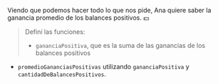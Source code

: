 Viendo que podemos hacer todo lo que nos pide, Ana quiere saber la ganancia promedio de los balances positivos. :dollar:

> Definí las funciones:
>
> * `gananciaPositiva`, que es la suma de las ganancias de los balances positivos
* `promedioGananciasPositivas` utilizando `gananciaPositiva` y `cantidadDeBalancesPositivos`.
